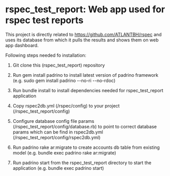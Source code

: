 rspec_test_report: Web app used for rspec test reports
======================================================

This project is directly related to https://github.com/ATLANTBH/rspec and uses its database from which it pulls the results and shows them on web app dashboard.

Following steps needed fo installation:

1. Git clone this (rspec_test_report) repository

2. Run gem install padrino to install latest version of padrino framework (e.g. sudo gem install padrino --no-ri --no-rdoc)

3. Run bundle install to install dependencies needed for rspec_test_report application

4. Copy rspec2db.yml (/rspec/config) to your project (/rspec_test_report/config)

5. Configure database config file params (/rspec_test_report/config/database.rb) to point to correct database params which can be find in rspec2db.yml (/rspec_test_report/config/rspec2db.yml)

6. Run padrino rake ar:migrate to create accounts db table from existing model (e.g. bundle exec padrino rake ar:migrate)

7. Run padrino start from the rspec_test_report directory to start the application (e.g. bundle exec padrino start)
